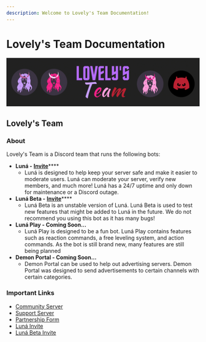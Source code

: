 ```yaml
---
description: Welcome to Lovely's Team Documentation!
---
```


# Lovely's Team Documentation

![](.gitbook/assets/lovelys-team-banner.gif)

## Lovely's Team

### About

Lovely's Team is a Discord team that runs the following bots:

* **Luná -** [**Invite**](https://discord.com/oauth2/authorize?client_id=826216708867620905&permissions=8&scope=bot%20applications.commands)\*\*\*\*
  * Luná is designed to help keep your server safe and make it easier to moderate users. Luná can moderate your server, verify new members, and much more! Luná has a 24/7 uptime and only down for maintenance or a Discord outage.
* **Luná Beta -** [**Invite**](https://discord.com/oauth2/authorize?client_id=848038043897561129&permissions=8&scope=bot%20applications.commands)\*\*\*\*
  * Luná Beta is an unstable version of Luná. Luná Beta is used to test new features that might be added to Luná in the future. We do not recommend you using this bot as it has many bugs!
* **Luná Play - Coming Soon...**
  * Luná Play is designed to be a fun bot. Luná Play contains features such as reaction commands, a free leveling system, and action commands. As the bot is still brand new, many features are still being planned
* **Demon Portal - Coming Soon...**
  * Demon Portal can be used to help out advertising servers. Demon Portal was designed to send advertisements to certain channels with certain categories.

### Important Links

* [Community Server](https://discord.com/invite/QNKr7tpQzW)
* [Support Server](https://discord.com/invite/SwsPSXvATk)
* [Partnership Form](https://forms.gle/ZPx5thxrToLsGVkG8)
* [Luná Invite](https://discord.com/oauth2/authorize?client_id=826216708867620905&permissions=8&scope=bot%20applications.commands)
* [Luná Beta Invite](https://discord.com/oauth2/authorize?client_id=848038043897561129&permissions=8&scope=bot%20applications.commands)

